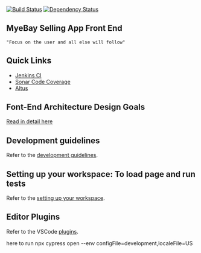 [![Build Status](https://ci.altus.vip.ebay.com/mesellweb-6538-j2/buildStatus/icon?job=mesellweb_PR-builder-with-Puppeteer)](https://ci.altus.vip.ebay.com/mesellweb-6538-j2/job/mesellweb_PR-builder-with-Puppeteer/) [![Dependency Status](https://appvalidator.vip.qa.ebay.com/MyEbaySellingWeb/mesellweb.svg)](https://appvalidator.vip.qa.ebay.com/MyEbaySellingWeb/mesellweb)

## MyeBay Selling App Front End

    "Focus on the user and all else will follow"

## Quick Links

- [Jenkins CI](https://ci.altus.vip.ebay.com/mesellweb-6538-j2)
- [Sonar Code Coverage](https://sonar-01-es.vip.es.ebay.com/overview?id=mesellweb)
- [Altus](https://app.altus.vip.ebay.com/appdetails/21256#appInfo-url)

## Font-End Architecture Design Goals
[Read in detail here](docs/DESIGN-GOALS.md)

## Development guidelines

Refer to the [development guidelines](docs/DEVELOPMENT_GUIDELINES.md).

## Setting up your workspace: To load page and run tests

Refer to the [setting up your workspace](docs/WORKSPACE_SETUP.md).

## Editor Plugins

Refer to the VSCode [plugins](docs/EDITOR_PLUGINS.md).

here to  run
npx cypress open --env configFile=development,localeFile=US
